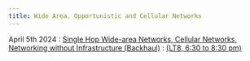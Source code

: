 ```yaml
---
title: Wide Area, Opportunistic and Cellular Networks
---
```


April 5th 2024
: [Single Hop Wide-area Networks, Cellular Networks, Networking without Infrastructure (Backhaul)](#)
  : [(LT8, 6:30 to 8:30 pm)](#)





